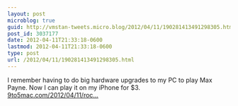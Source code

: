 ```yaml
---
layout: post
microblog: true
guid: http://vmstan-tweets.micro.blog/2012/04/11/190281413491298305.html
post_id: 3037177
date: 2012-04-11T21:33:18-0600
lastmod: 2012-04-11T21:33:18-0600
type: post
url: /2012/04/11/190281413491298305.html
---
```

I remember having to do big hardware upgrades to my PC to play Max Payne. Now I can play it on my iPhone for $3. <a href="http://9to5mac.com/2012/04/11/rockstars-original-max-payne-lands-in-app-store-with-retina-graphics/">9to5mac.com/2012/04/11/roc…</a>
